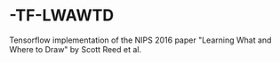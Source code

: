 # -TF-LWAWTD
Tensorflow implementation of the NIPS 2016 paper "Learning What and Where to Draw" by Scott Reed et al.
